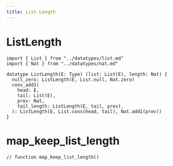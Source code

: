 ```yaml
---
title: List Length
---
```


# ListLength

```cicada
import { List } from "../datatypes/list.md"
import { Nat } from "../datatypes/nat.md"
```

```cicada
datatype ListLength(E: Type) (list: List(E), length: Nat) {
  null_zero: ListLength(E, List.null, Nat.zero)
  cons_add1(
    head: E,
    tail: List(E),
    prev: Nat,
    tail_length: ListLength(E, tail, prev),
  ): ListLength(E, List.cons(head, tail), Nat.add1(prev))
}
```

# map_keep_list_length

```cicada
// function map_keep_list_length()
```

